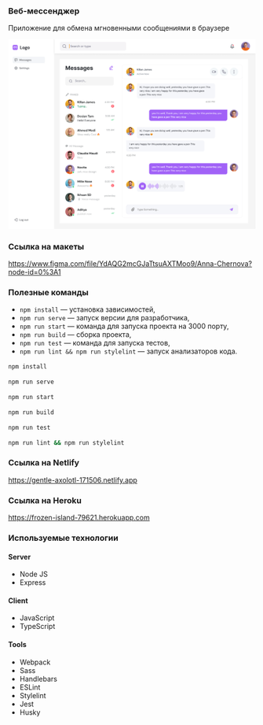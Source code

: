 ### Веб-мессенджер

Приложение для обмена мгновенными сообщениями в браузере

![Main](static/messenger.png)

### Ссылка на макеты

https://www.figma.com/file/YdAQG2mcGJaTtsuAXTMoo9/Anna-Chernova?node-id=0%3A1


### Полезные команды
- `npm install` — установка зависимостей,
- `npm run serve` — запуск версии для разработчика,
- `npm run start` — команда для запуска проекта на 3000 порту,
- `npm run build` — сборка проекта,
- `npm run test` — команда для запуска тестов,
- `npm run lint && npm run stylelint` — запуск анализаторов кода.

```sh
npm install
```

```sh
npm run serve
```

```sh
npm run start
```

```sh
npm run build
```

```sh
npm run test
```

```sh
npm run lint && npm run stylelint
```

### Ссылка на Netlify

https://gentle-axolotl-171506.netlify.app

### Ссылка на Heroku

https://frozen-island-79621.herokuapp.com

### Используемые технологии

#### Server

- Node JS
- Express

#### Client

- JavaScript
- TypeScript

#### Tools

- Webpack
- Sass
- Handlebars
- ESLint
- Stylelint
- Jest
- Husky
